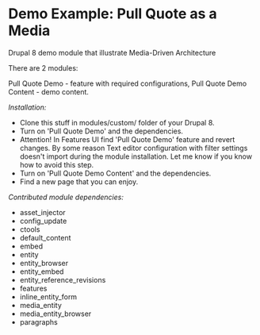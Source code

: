# Demo Example: Pull Quote as a Media 
Drupal 8 demo module that illustrate Media-Driven Architecture

There are 2 modules:

Pull Quote Demo - feature with required configurations,
Pull Quote Demo Content - demo content.

*Installation:*

- Clone this stuff in modules/custom/ folder of your Drupal 8.
- Turn on 'Pull Quote Demo' and the dependencies.
- Attention! In Features UI find 'Pull Quote Demo' feature and revert changes. By some reason Text editor configuration with filter settings doesn't import during the module installation. Let me know if you know how to avoid this step.
- Turn on 'Pull Quote Demo Content' and the dependencies.
- Find a new page that you can enjoy.

*Contributed module dependencies:*

- asset_injector
- config_update
- ctools
- default_content
- embed
- entity
- entity_browser
- entity_embed
- entity_reference_revisions
- features
- inline_entity_form
- media_entity
- media_entity_browser
- paragraphs
